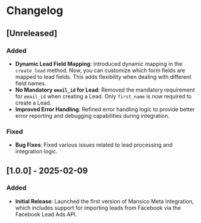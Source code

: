# Changelog

## [Unreleased]
### Added
- **Dynamic Lead Field Mapping**: Introduced dynamic mapping in the `create_lead` method. Now, you can customize which form fields are mapped to lead fields. This adds flexibility when dealing with different field names.
- **No Mandatory `email_id` for Lead**: Removed the mandatory requirement for `email_id` when creating a Lead. Only `first_name` is now required to create a Lead.
- **Improved Error Handling**: Refined error handling logic to provide better error reporting and debugging capabilities during integration.

### Fixed
- **Bug Fixes**: Fixed various issues related to lead processing and integration logic.

## [1.0.0] - 2025-02-09
### Added
- **Initial Release**: Launched the first version of Mansico Meta Integration, which includes support for importing leads from Facebook via the Facebook Lead Ads API.

